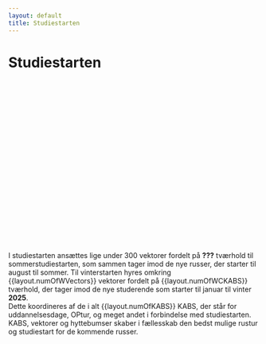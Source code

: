 ```yaml
---
layout: default
title: Studiestarten
---
```

<h1>Studiestarten</h1>

<div id="poster-image" style=" height: 330px; background-image: url('/static/img/studiestartenSommer23.gif');">
</div>

<p>
    I studiestarten ansættes lige under 300 vektorer fordelt på <b>???</b> tværhold til sommerstudiestarten, som sammen tager imod de nye russer, der starter til august til sommer.
    Til vinterstarten hyres omkring {{layout.numOfWVectors}} vektorer fordelt på {{layout.numOfWCKABS}} tværhold, der tager imod de nye studerende som starter til januar til vinter <b>2025</b>. <br>
    Dette koordineres af de i alt {{layout.numOfKABS}} KABS, der står for uddannelsesdage, OPtur, og meget andet i forbindelse med studiestarten. <br>
    KABS, vektorer og hyttebumser skaber i fællesskab den bedst mulige rustur og studiestart for de kommende russer.

</p>


<!-- OLD (2022)

I studiestarten ansættes ca. {{layout.numOfVectors}} vektorer fordelt på {{layout.numOfKABS}} hold til sommerstudiestarten og ca. {{layout.numOfWVectors}} vektorer fordelt på {{layout.numOfWCKABS}} hold til vinterstudiestarten, som sammen tager imod de nye russer, der starter til august til sommer og januar til vinter. Dette koordineres af de {{layout.numOfKABS}} KABS, som står for uddannelsesdage, OPtur og meget andet i forbindelse med studiestarten. KABS, vektorer og hyttebumser skaber i fællesskab den bedst mulige studiestart for de kommende russer.

-->